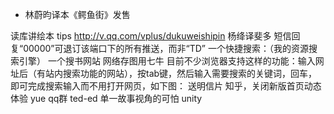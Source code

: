 - 林蔚昀译本《鳄鱼街》发售

读库讲绘本 tips http://v.qq.com/vplus/dukuweishipin
杨绛译斐多
短信回复“00000”可退订该端口下的所有推送，而非“TD”
一个快捷搜索：（我的资源搜索引擎）
一个搜书网站
网络存图用七牛
目前不少浏览器支持这样的功能：输入网址后（有站内搜索功能的网站），按tab键，然后输入需要搜索的关键词，回车，即可完成搜索输入而不用打开网页，如下图：
送明信片
知乎，关闭新版首页动态体验
yue qq群
ted-ed
单一故事视角的可怕
unity
